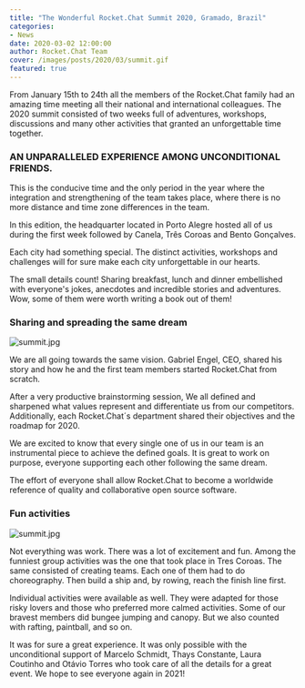 ```yaml
---
title: "The Wonderful Rocket.Chat Summit 2020, Gramado, Brazil"
categories:
- News
date: 2020-03-02 12:00:00
author: Rocket.Chat Team
cover: /images/posts/2020/03/summit.gif
featured: true
---
```


From January 15th to 24th all the members of the Rocket.Chat family had an amazing time meeting all their  national and international colleagues. The 2020 summit consisted of two weeks full of adventures, workshops, discussions and many other activities that granted an unforgettable time together.

### AN UNPARALLELED EXPERIENCE AMONG UNCONDITIONAL FRIENDS.

This is the conducive time and the only period in the year where the integration and strengthening of the team takes place, where there is no more distance and time zone differences in the team.

In this edition, the headquarter located in Porto Alegre hosted all of us during the first week followed by Canela, Três Coroas and Bento Gonçalves.

Each city had something special. The distinct activities, workshops and challenges will for sure make each city unforgettable in our hearts.

The small details count! Sharing breakfast, lunch and dinner embellished with everyone's jokes, anecdotes and incredible stories and adventures. Wow, some of them were worth writing a book out of them!

### Sharing and spreading the same dream

![](/images/posts/2020/03/summit2.jpg "summit.jpg")

We are all going towards the same vision. Gabriel Engel, CEO, shared his story and how he and the first team members started Rocket.Chat from scratch.

After a very productive brainstorming session, We all defined and sharpened what values represent and differentiate us from our competitors. Additionally, each Rocket.Chat´s department shared their objectives and the roadmap for 2020.

We are excited to know that every single one of us in our team is an instrumental piece to achieve the defined goals. It is great to work on purpose, everyone supporting each other following the same dream.

The effort of everyone shall allow Rocket.Chat to become a worldwide reference of quality and collaborative open source software.

### Fun activities

![](/images/posts/2020/03/summit3.jpg "summit.jpg")

Not everything was work. There was a lot of excitement and fun. Among the funniest group activities was the one that took place in Tres Coroas. The same consisted of creating teams. Each one of them had to do choreography. Then build a ship  and, by rowing, reach the finish line first.

Individual activities were available as well. They were adapted for those risky lovers and those who preferred more calmed activities. Some of our bravest members did bungee jumping and canopy. But we also counted with rafting, paintball, and so on.

It was for sure a great experience. It was only possible with the unconditional support of Marcelo Schmidt, Thays Constante, Laura Coutinho and Otávio Torres who took care of all the details for a great event. We hope to see everyone again in 2021!
